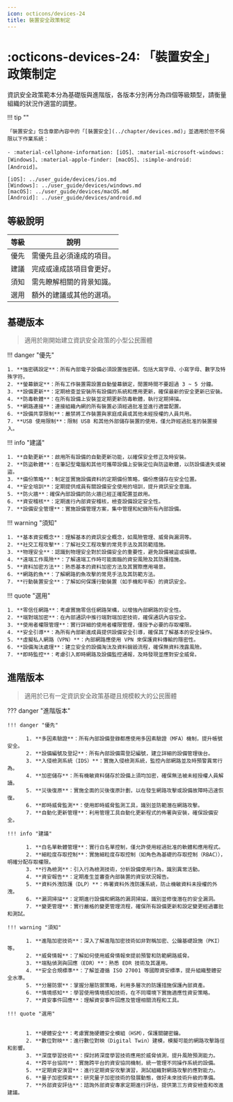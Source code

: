```yaml
---
icon: octicons/devices-24
title: 裝置安全政策制定
---
```


# :octicons-devices-24: 「裝置安全」政策制定

資訊安全政策範本分為基礎版與進階版，各版本分別再分為四個等級類型，請衡量組織的狀況作適當的調整。

!!! tip ""

    「裝置安全」包含章節內容中的「[裝置安全](../chapter/devices.md)」並適用於但不侷限以下作業系統：

    - :material-cellphone-information: [iOS]、:material-microsoft-windows: [Windows]、:material-apple-finder: [macOS]、:simple-android: [Android]。

    [iOS]: ../user_guide/devices/ios.md
    [Windows]: ../user_guide/devices/windows.md
    [macOS]: ../user_guide/devices/macOS.md
    [Android]: ../user_guide/devices/android.md

## 等級說明

| 等級  | 說明                     |
| :---: | ------------------------ |
| 優先  | 需優先且必須達成的項目。 |
| 建議  | 完成或達成該項目會更好。 |
| 須知  | 需先瞭解相關的背景知識。 |
| 選用  | 額外的建議或其他的選項。 |

## 基礎版本

> 適用於剛開始建立資訊安全政策的小型公民團體

!!! danger "優先"

    1. **強密碼設定**：所有內部電子設備必須設置強密碼，包括大寫字母、小寫字母、數字及特殊字符。
    2. **螢幕鎖定**：所有工作裝置需設置自動螢幕鎖定，閒置時間不要超過 3 ~ 5 分鐘。
    3. **設備更新**：定期檢查並安裝所有設備的系統和應用更新，確保最新的安全更新已安裝。
    4. **防毒軟體**：在所有設備上安裝並定期更新防毒軟體，執行定期掃描。
    5. **網路連接**：連接組織內網的所有裝置必須經過批准並進行適當配置。
    6. **設備共享限制**：嚴禁將工作裝置與家庭成員或其他未經授權的人員共用。
    7. **USB 使用限制**：限制 USB 和其他外部儲存裝置的使用，僅允許經過批准的裝置接入。

!!! info "建議"

    1. **自動更新**：啟用所有設備的自動更新功能，以確保安全修正及時安裝。
    2. **防盜軟體**：在筆記型電腦和其他可攜帶設備上安裝定位與防盜軟體，以防設備遺失或被盜。
    3. **備份策略**：制定並實施設備資料的定期備份策略，備份應儲存在安全位置。
    4. **安全培訓**：定期提供成員有關設備安全使用的培訓，提升資訊安全意識。
    5. **防火牆**：確保內部設備的防火牆已經正確配置並啟用。
    6. **資安稽核**：定期進行內部資安稽核，檢查設備設定安全性。
    7. **設備安全管理**：實施設備管理方案，集中管理和紀錄所有內部設備。

!!! warning "須知"

    1. **基本資安概念**：理解基本的資訊安全概念，如風險管理、威脅與漏洞等。
    2. **社交工程攻擊**：了解社交工程攻擊的常見手法及其防範措施。
    3. **物理安全**：認識到物理安全對於設備安全的重要性，避免設備被盜或損壞。
    4. **遠端工作風險**：了解遠端工作時可能面臨的資安風險及其防護措施。
    5. **資料加密方法**：熟悉基本的資料加密方法及其實際應用場景。
    6. **網路釣魚**：了解網路釣魚攻擊的常見手法及其防範方法。
    7. **行動裝置安全**：了解如何保護行動裝置（如手機和平板）的資訊安全。

!!! quote "選用"

    1. **零信任網路**：考慮實施零信任網路架構，以增強內部網路的安全性。
    2. **端對端加密**：在內部通訊中推行端對端加密技術，確保通訊內容安全。
    3. **使用者權限管理**：實行詳細的使用者權限管理，僅授予必要的存取權限。
    4. **安全引導**：為所有內部新進成員提供設備安全引導，確保其了解基本的安全操作。
    5. **虛擬私人網路（VPN）**：內部網路應使用 VPN 來保護資料傳輸的隱密性。
    6. **設備淘汰處理**：建立安全的設備淘汰及資料銷毀流程，確保無資料洩露風險。
    7. **即時監控**：考慮引入即時網路及設備監控通報，及時發現並應對安全威脅。

## 進階版本

> 適用於已有一定資訊安全政策基礎且規模較大的公民團體

??? danger "進階版本"

    !!! danger "優先"

          1. **多因素驗證**：所有內部設備登錄都應使用多因素驗證（MFA）機制，提升帳號安全。
          2. **設備編號及登記**：所有內部設備需登記編號，建立詳細的設備管理後台。
          3. **入侵檢測系統（IDS）**：實施入侵檢測系統，監控內部網路並及時預警異常行為。
          4. **加密儲存**：所有機敏資料儲存於設備上須均加密，確保無法被未經授權人員解讀。
          5. **災後復原**：實施全面的災後復原計劃，以在發生網路攻擊或設備故障時迅速恢復。
          6. **即時威脅監測**：使用即時威脅監測工具，識別並防範潛在網路攻擊。
          7. **自動化更新管理**：利用管理工具自動化更新程式的佈署與安裝，確保設備安全。

    !!! info "建議"

          1. **白名單軟體管理**：實行白名單控制，僅允許使用經過批准的軟體和應用程式。
          2. **細粒度存取控制**：實施細粒度存取控制（如角色為基礎的存取控制（RBAC）），明確分配存取權限。
          3. **行為檢測**：引入行為檢測技術，分析設備使用行為，識別異常活動。
          4. **資安報告**：定期產生並審查內部裝置的資安狀況報告。
          5. **資料外洩防護（DLP）**：佈署資料外洩防護系統，防止機敏資料未授權的外洩。
          6. **漏洞掃描**：定期進行設備和網路的漏洞掃描，識別並修復潛在的安全漏洞。
          7. **變更管理**：實行嚴格的變更管理流程，確保所有設備更新和設定變更經過審批和測試。

    !!! warning "須知"

          1. **進階加密技術**：深入了解進階加密技術如非對稱加密、公鑰基礎設施（PKI）等。
          2. **威脅情報**：了解如何使用威脅情報來提前預警和防範網路威脅。
          3. **端點偵測與回應（EDR）**：熟悉 EDR 技術及其運用。
          4. **安全合規標準**：了解並遵循 ISO 27001 等國際資安標準，提升組織整體安全水準。
          5. **分層防禦**：掌握分層防禦策略，利用多層次的防護措施保護內部資產。
          6. **情境感知**：學習使用情境感知技術，在不同環境下實施適應性資安策略。
          7. **資安事件回應**：理解資安事件回應及管理相關流程和工具。

    !!! quote "選用"


          1. **硬體安全**：考慮實施硬體安全模組（HSM），保護關鍵密鑰。
          2. **數位對映**：進行數位對映（Digital Twin）建模，模擬可能的網路攻擊路徑和影響。
          3. **深度學習技術**：探討將深度學習技術應用於威脅偵測，提升風險預測能力。
          4. **跨平台協同**：實施跨平台的資安協同機制，統一管理不同操作系統的設備。
          5. **定期資安演習**：進行定期資安攻擊演習，測試組織對網路攻擊的應對能力。
          6. **量子加密探索**：研究量子加密技術的發展動態，做好未來技術升級的準備。
          7. **外部資安評估**：諮詢外部資安專家定期進行評估，提供第三方資安檢查和改進建議。
